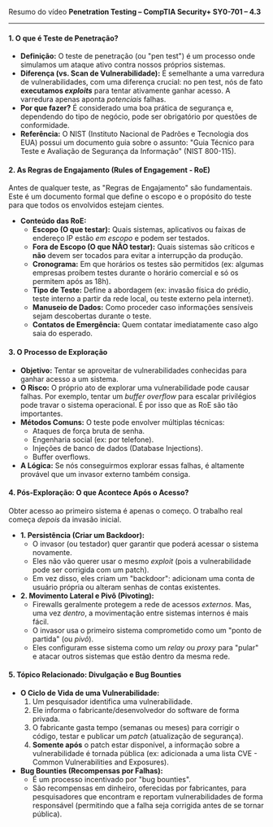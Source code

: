 Resumo do vídeo **Penetration Testing – CompTIA Security+ SY0-701 – 4.3**

---

#### 1. O que é Teste de Penetração?

* **Definição:** O teste de penetração (ou "pen test") é um processo onde simulamos um ataque ativo contra nossos próprios sistemas.
* **Diferença (vs. Scan de Vulnerabilidade):** É semelhante a uma varredura de vulnerabilidades, com uma diferença crucial: no pen test, nós de fato **executamos *exploits*** para tentar ativamente ganhar acesso. A varredura apenas aponta *potenciais* falhas.
* **Por que fazer?** É considerado uma boa prática de segurança e, dependendo do tipo de negócio, pode ser obrigatório por questões de conformidade.
* **Referência:** O NIST (Instituto Nacional de Padrões e Tecnologia dos EUA) possui um documento guia sobre o assunto: "Guia Técnico para Teste e Avaliação de Segurança da Informação" (NIST 800-115).

#### 2. As Regras de Engajamento (Rules of Engagement - RoE)

Antes de qualquer teste, as "Regras de Engajamento" são fundamentais. Este é um documento formal que define o escopo e o propósito do teste para que todos os envolvidos estejam cientes.

* **Conteúdo das RoE:**
    * **Escopo (O que testar):** Quais sistemas, aplicativos ou faixas de endereço IP estão *em escopo* e podem ser testados.
    * **Fora de Escopo (O que NÃO testar):** Quais sistemas são críticos e **não** devem ser tocados para evitar a interrupção da produção.
    * **Cronograma:** Em que horários os testes são permitidos (ex: algumas empresas proíbem testes durante o horário comercial e só os permitem após as 18h).
    * **Tipo de Teste:** Define a abordagem (ex: invasão física do prédio, teste interno a partir da rede local, ou teste externo pela internet).
    * **Manuseio de Dados:** Como proceder caso informações sensíveis sejam descobertas durante o teste.
    * **Contatos de Emergência:** Quem contatar imediatamente caso algo saia do esperado.

#### 3. O Processo de Exploração

* **Objetivo:** Tentar se aproveitar de vulnerabilidades conhecidas para ganhar acesso a um sistema.
* **O Risco:** O próprio ato de explorar uma vulnerabilidade pode causar falhas. Por exemplo, tentar um *buffer overflow* para escalar privilégios pode travar o sistema operacional. É por isso que as RoE são tão importantes.
* **Métodos Comuns:** O teste pode envolver múltiplas técnicas:
    * Ataques de força bruta de senha.
    * Engenharia social (ex: por telefone).
    * Injeções de banco de dados (Database Injections).
    * Buffer overflows.
* **A Lógica:** Se nós conseguirmos explorar essas falhas, é altamente provável que um invasor externo também consiga.

#### 4. Pós-Exploração: O que Acontece Após o Acesso?

Obter acesso ao primeiro sistema é apenas o começo. O trabalho real começa *depois* da invasão inicial.

* **1. Persistência (Criar um Backdoor):**
    * O invasor (ou testador) quer garantir que poderá acessar o sistema novamente.
    * Eles não vão querer usar o mesmo *exploit* (pois a vulnerabilidade pode ser corrigida com um patch).
    * Em vez disso, eles criam um "backdoor": adicionam uma conta de usuário própria ou alteram senhas de contas existentes.
* **2. Movimento Lateral e Pivô (Pivoting):**
    * Firewalls geralmente protegem a rede de acessos *externos*. Mas, uma vez *dentro*, a movimentação entre sistemas internos é mais fácil.
    * O invasor usa o primeiro sistema comprometido como um "ponto de partida" (ou *pivô*).
    * Eles configuram esse sistema como um *relay* ou *proxy* para "pular" e atacar outros sistemas que estão dentro da mesma rede.

#### 5. Tópico Relacionado: Divulgação e Bug Bounties

* **O Ciclo de Vida de uma Vulnerabilidade:**
    1.  Um pesquisador identifica uma vulnerabilidade.
    2.  Ele informa o fabricante/desenvolvedor do software de forma privada.
    3.  O fabricante gasta tempo (semanas ou meses) para corrigir o código, testar e publicar um *patch* (atualização de segurança).
    4.  **Somente após** o patch estar disponível, a informação sobre a vulnerabilidade é tornada pública (ex: adicionada a uma lista CVE - Common Vulnerabilities and Exposures).
* **Bug Bounties (Recompensas por Falhas):**
    * É um processo incentivado por "bug bounties".
    * São recompensas em dinheiro, oferecidas por fabricantes, para pesquisadores que encontram e reportam vulnerabilidades de forma responsável (permitindo que a falha seja corrigida antes de se tornar pública).